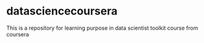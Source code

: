 # datasciencecoursera
This is a repository for learning purpose in data scientist toolkit course from coursera
